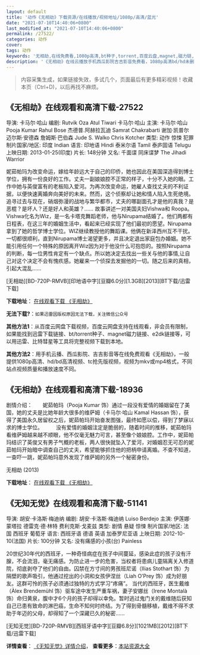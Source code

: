 ```yaml
---
layout: default
title: '动作《无相劫》下载资源/在线播放/视频地址/1080p/高清/蓝光'
date: "2021-07-10T14:40:06+0800"
last_modified_at: "2021-07-10T14:40:06+0800"
permalink: /27522/
categories: 动作
cover:
tags: 动作
keywords: '无相劫,在线免费看,1080p高清,bt种子,torrent,百度云盘,magnet,磁力链,迅雷下载资源'
description: '《无相劫》在线云播放手机西瓜影院吉吉影音免费看，1080p高清bd/hd未删减完整版和tc抢先枪版，mkv/mp4格式，附带bt/torrent种子、magnet/磁力链、百度云盘、网盘资源迅雷下载链接'
---
```


>内容采集生成，如果链接失效，多试几个，页面最后有更多精彩视频！收藏本页（Ctrl+D)，以后再找不麻烦。


## 《无相劫》在线观看和高清下载-27522

导演: 卡马尔·哈山 编剧: Rutvik Oza Atul Tiwari 卡马尔·哈山 主演: 卡马尔·哈山 Pooja Kumar Rahul Bose 杰德普.阿赫拉瓦迪 Samrat Chakrabarti 谢加·凯普尔 迈尔斯·安德森 詹姆斯·巴伯森 Jude S. Walko Chris Kotcher 类型: 动作 惊悚 犯罪 制片国家/地区: 印度 Indian 语言: 印地语 Hindi 泰米尔语 Tamil 泰庐固语 Telugu 上映日期: 2013-01-25(印度) 片长: 148分钟 又名: 千面谍 同床谍梦 The Jihadi Warrior

妮茹帕玛为改变命运，嫁给年龄远大于自己的印侨，她也因此在美国深造得到博士学位，拥有一份良好的工作。丈夫一副娘娘腔不正常的样子，十分不入她的眼。工作中她与英俊富有的老板陷入爱河。为再次改变命运，她雇人查找丈夫的不利证据，以便快速离婚奔向美好的未来。然而，这个侦察却让她和情人陷入生死绝境。追寻过去与现在，硝烟弥漫的战地与繁华都市，丈夫的哪副面孔才是他的真我？是恶棍？是坏人？还是好人和英雄？…… 故事讲述一对美国夫妇Vishwa和 Roopa。Vishwa化名为Wiz，是一名卡塔克舞蹈老师，他与Nirupama结婚了。他们两都有日程表，在这三年的婚姻生活中，看起来已经实现了他们最初的愿望。Nirupama拿到了她的哲学博士学位。WIZ继续教授他的舞蹈课。他俩在新泽西州互不干扰。一切都很顺利，直到Nirupama博士渴望更多，并且决定退出家庭包办婚姻。她不能引用任何一个特殊的原因离开Wiz因为对于他没什么可抱怨的。按照Nirupama的判断，每一位男性肯定有一个缺点。所以她决定去找出一些关与他的事情,让自己对这个决定不会有愧疚感。她雇来一个侦探去发掘他的一切。随之后来的真相，引起大混乱……


[无相劫][BD-720P-RMVB][印地语中字][豆瓣6.0分][1.3GB][2013][BT下载/迅雷下载]

**下载地址**： [在线观看下载 《无相劫》](https://www.btdx8.com/torrent/vishwaroopam_2013.html) 


**无法下载?**：`如果迅雷因版权原因无法下载，关注微信公众号 `

**其他方法1**：从百度云网盘下载视频，百度云网盘支持在线观看，非会员有限制，如果能找到迅雷下载链接、bt/torrent种子、magnet磁力链接、e2dk链接等，可以用迅雷、比特彗星等工具将完整视频下载到本地。

**其他方法2**：用手机云播、西瓜影院、吉吉影音等在线免费观看《无相劫》，一般提供1080p高清、hd/bd高清视频、tc抢先版视频，视频为mkv或mp4格式，不同站点视频质量和播放速度不同。


## 《无相劫》在线观看和高清下载-18936

剧情介绍：　　妮茹帕玛（Pooja Kumar 饰）通过一段没有爱情的婚姻留在了美国，她的丈夫是比她年龄大很多的维萨姆（卡马尔·哈山 Kamal Hassan 饰），获得了美国永久居留权之后，妮茹帕玛开始奋发图强，最终如愿以偿，得到了梦寐以求的博士学位。  　　没有爱情的婚姻注定是脆弱的，随着时间的推移，妮茹帕玛看维萨姆越来越不顺眼，他不仅毫无魅力可言，甚至像个娘娘腔。工作中，妮茹帕玛结识了英俊又有男子气概的老板，两人很快就坠入了爱河，对婚姻忍无可忍的妮茹帕玛开始暗中调查自己的丈夫，希望能够抓住他的把柄申请离婚。不查不知道，一查吓一跳，妮茹帕玛意外发现了维萨姆的另外一个秘密身份。


无相劫 (2013)

**下载地址**： [在线观看下载 《无相劫》](https://www.btbtdy.me/btdy/dy2634.html) 


## 《无知无觉》在线观看和高清下载-51141

导演: 胡安·卡洛斯·梅迪纳 编剧: 胡安·卡洛斯·梅迪纳 Luiso Berdejo 主演: 伊莲娜·蒙塔拉 德雷克·德·林特 费利克斯·戈麦兹 类型: 剧情 悬疑 惊悚 制片国家/地区: 法国 西班牙 葡萄牙 语言: 西班牙语 德语 英语 加泰罗尼亚语 上映日期: 2012-10-10(法国) 片长: 100分钟 又名: 没有痛感的小孩(台) Painless

20世纪30年代的西班牙，一种奇怪病症在孩子中间蔓延，感染此症的孩子没有汗腺，不会流泪，毫无痛感。为防止进一步的危害，当权者将患病儿童隔离关入修道院，彻底剥夺了他们的自由。囚禁在方寸间的男孩班尼诺（Ilias Stothart 饰）为隔壁的歌声吸引，他通过挖出的小洞和女孩伊涅丝（Liah O’Prey 饰）成为好朋友。这群可怜的孩子必须通过独特的方式学习“疼痛”。 当代的西班牙，医生戴维（Àlex Brendemühl 饰）驱车途中发生严重车祸，妻子安娜丝（Irene Montalà 饰）命归黄泉，腹中才6个月的孩子却得以幸免。暂时逃过鬼门关的戴维随后获知自己已患有致命的淋巴癌，生命不知何时终结。为了得到骨髓移植，戴维不得不求助于年迈的父母，却得知了一个深藏已久的秘密……


[无知无觉][BD-720P-RMVB][西班牙语中字][豆瓣6.8分][1021MB][2012][BT下载/迅雷下载]

**详情查看**： [《无知无觉》详情介绍](/movie/51141/)， **查看更多**：[本站资源大全](/movie/t/all/)


